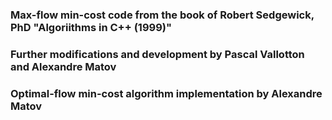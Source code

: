### Max-flow min-cost code from the book of Robert Sedgewick, PhD "Algoriithms in C++ (1999)"
### Further modifications and development by Pascal Vallotton and Alexandre Matov
### Optimal-flow min-cost algorithm implementation by Alexandre Matov
